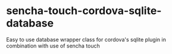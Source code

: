 sencha-touch-cordova-sqlite-database
====================================

Easy to use database wrapper class for cordova's sqlite plugin in combination with use of sencha touch
